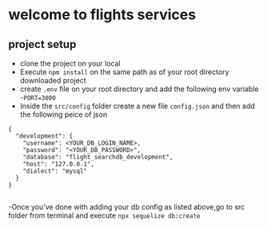# welcome to flights services

## project setup
- clone the project on your local
- Execute `npm install` on the same path as of your root directory downloaded project
- create `.env` file on your root directory and add the following env variable
    -`PORT=3000`
- Inside the `src/config` folder create a new file `config.json` and then
add the following peice of json

```
{
  "development": {
    "username": <YOUR_DB_LOGIN_NAME>,
    "password": "<YOUR_DB_PASSWORD>",
    "database": "flight_searchdb_development",
    "host": "127.0.0.1",
    "dialect": "mysql"
  }
}


```


-Once you've done with adding your db config as listed above,go to src folder from terminal and execute `npx sequelize db:create`

